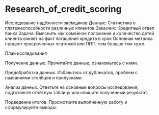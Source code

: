 # Research_of_credit_scoring
Исследование надёжности заёмщиков
Данные: Статистика о платежеспособности различных клиентов
Заказчик: Кредитный отдел банка
Задача:
Выяснить как семейное положение и количество детей клиента влияет на факт погашения кредита в срок
Основная метрика: процент просроченных платежей или ППП, чем больше тем хуже.



План исследования

Получение данных. Прочитайте данные, ознакомьтесь с ними.

Предобработка данных. Избавьтесь от дубликатов, проблем с названиями столбцов и пропусками.

Анализ данных. Ответьте на основные вопросы исследования, подготовьте отчётную таблицу или опишите полученный результат.

Подведение итогов. Просмотрите выполненную работу и сформулируйте выводы.
